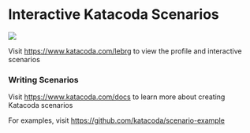 # Interactive Katacoda Scenarios

[![](http://shields.katacoda.com/katacoda/lebrg/count.svg)](https://www.katacoda.com/lebrg "Get your profile on Katacoda.com")

Visit https://www.katacoda.com/lebrg to view the profile and interactive scenarios

### Writing Scenarios
Visit https://www.katacoda.com/docs to learn more about creating Katacoda scenarios

For examples, visit https://github.com/katacoda/scenario-example

